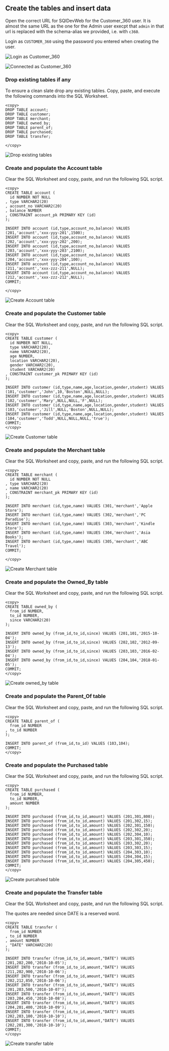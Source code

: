 ## Create the tables and insert data

Open the correct URL for SQlDevWeb for the Customer_360 user. It is almost the same URL as the one for the Admin user execpt that `admin` in that url is replaced with the schema-alias we provided, i.e. with `c360`.

Login as `CUSTOMER_360` using the password you entered when creating the user.

![Login as Customer_360](../images/ADB_SDW_LoginAsC360.png)

![Connected as Customer_360](../images/ADB_SDW_ConnectedAsC360.png)

### Drop existing tables if any
To ensure a clean slate drop any existing tables. Copy, paste, and execute the following commands into the SQL Worksheet.

```
<copy>
DROP TABLE account;
DROP TABLE customer;
DROP TABLE merchant;
DROP TABLE owned_by;
DROP TABLE parent_of;
DROP TABLE purchased;
DROP TABLE transfer;

</copy>
```

![Drop existing tables](../images/ADB_SDW_C360_DropTables.png)

### Create and populate the Account table

Clear the SQL Worksheet and copy, paste, and run the following SQL script.

```
<copy>
CREATE TABLE account (
  id NUMBER NOT NULL
, type VARCHAR2(20)
, account_no VARCHAR2(20)
, balance NUMBER
, CONSTRAINT account_pk PRIMARY KEY (id)
);

INSERT INTO account (id,type,account_no,balance) VALUES (201,'account','xxx-yyy-201',1500);
INSERT INTO account (id,type,account_no,balance) VALUES (202,'account','xxx-yyy-202',200);
INSERT INTO account (id,type,account_no,balance) VALUES (203,'account','xxx-yyy-203',2100);
INSERT INTO account (id,type,account_no,balance) VALUES (204,'account','xxx-yyy-204',100);
INSERT INTO account (id,type,account_no,balance) VALUES (211,'account','xxx-zzz-211',NULL);
INSERT INTO account (id,type,account_no,balance) VALUES (212,'account','xxx-zzz-212',NULL);
COMMIT;

</copy>
```

![Create Account table](../images/ADB_SDW_C360_CreateAccountTable.png)

### Create and populate the Customer table

Clear the SQL Worksheet and copy, paste, and run the following SQL script.

```
<copy>
CREATE TABLE customer (
  id NUMBER NOT NULL,
  type VARCHAR2(20), 
  name VARCHAR2(20),
  age NUMBER,
  location VARCHAR2(20),
  gender VARCHAR2(20),
  student VARCHAR2(20)
, CONSTRAINT customer_pk PRIMARY KEY (id)
);

INSERT INTO customer (id,type,name,age,location,gender,student) VALUES (101,'customer','John',10,'Boston',NULL,NULL);
INSERT INTO customer (id,type,name,age,location,gender,student) VALUES (102,'customer','Mary',NULL,NULL,'F',NULL);
INSERT INTO customer (id,type,name,age,location,gender,student) VALUES (103,'customer','Jill',NULL,'Boston',NULL,NULL);
INSERT INTO customer (id,type,name,age,location,gender,student) VALUES (104,'customer','Todd',NULL,NULL,NULL,'true');
COMMIT;
</copy>
```

![Create Customer table](../images/ADB_SDW_C360_CreateCustomerTable.png)

### Create and populate the Merchant table 

Clear the SQL Worksheet and copy, paste, and run the following SQL script.

```
<copy>
CREATE TABLE merchant (
  id NUMBER NOT NULL
, type VARCHAR2(20)
, name VARCHAR2(20)
, CONSTRAINT merchant_pk PRIMARY KEY (id)
);

INSERT INTO merchant (id,type,name) VALUES (301,'merchant','Apple Store');
INSERT INTO merchant (id,type,name) VALUES (302,'merchant','PC Paradise');
INSERT INTO merchant (id,type,name) VALUES (303,'merchant','Kindle Store');
INSERT INTO merchant (id,type,name) VALUES (304,'merchant','Asia Books');
INSERT INTO merchant (id,type,name) VALUES (305,'merchant','ABC Travel');
COMMIT;

</copy>

```

![Create Merchant table](../images/ADB_SDW_C360_CreateMerchantTable.png)

### Create and populate the Owned_By table

Clear the SQL Worksheet and copy, paste, and run the following SQL script.

```
<copy>
CREATE TABLE owned_by (
  from_id NUMBER,
  to_id NUMBER,
  since VARCHAR2(20)
);

INSERT INTO owned_by (from_id,to_id,since) VALUES (201,101,'2015-10-04');
INSERT INTO owned_by (from_id,to_id,since) VALUES (202,102,'2012-09-13');
INSERT INTO owned_by (from_id,to_id,since) VALUES (203,103,'2016-02-04');
INSERT INTO owned_by (from_id,to_id,since) VALUES (204,104,'2018-01-05');
COMMIT;
</copy>
```

![Create owned_by table](../images/ADB_SDW_C360_CreateOwnedByTable.png)

### Create and populate the Parent_Of table

Clear the SQL Worksheet and copy, paste, and run the following SQL script.

```
<copy>
CREATE TABLE parent_of (
  from_id NUMBER
, to_id NUMBER
);

INSERT INTO parent_of (from_id,to_id) VALUES (103,104);
COMMIT;
</copy>
```


### Create and populate the Purchased table

Clear the SQL Worksheet and copy, paste, and run the following SQL script.

```
<copy>
CREATE TABLE purchased (
  from_id NUMBER,
  to_id NUMBER,
  amount NUMBER
);

INSERT INTO purchased (from_id,to_id,amount) VALUES (201,301,800);
INSERT INTO purchased (from_id,to_id,amount) VALUES (201,302,15);
INSERT INTO purchased (from_id,to_id,amount) VALUES (202,301,150);
INSERT INTO purchased (from_id,to_id,amount) VALUES (202,302,20);
INSERT INTO purchased (from_id,to_id,amount) VALUES (202,304,10);
INSERT INTO purchased (from_id,to_id,amount) VALUES (203,301,350);
INSERT INTO purchased (from_id,to_id,amount) VALUES (203,302,20);
INSERT INTO purchased (from_id,to_id,amount) VALUES (203,303,15);
INSERT INTO purchased (from_id,to_id,amount) VALUES (204,303,10);
INSERT INTO purchased (from_id,to_id,amount) VALUES (204,304,15);
INSERT INTO purchased (from_id,to_id,amount) VALUES (204,305,450);
COMMIT;
</copy>
```

![Create purcahsed table](../images/ADB_SDW_C360_CreatePurchasedTable.png)

### Create and populate the Transfer table

Clear the SQL Worksheet and copy, paste, and run the following SQL script.

The quotes are needed since DATE is a reserved word.

```
<copy>
CREATE TABLE transfer (
  from_id NUMBER
, to_id NUMBER
, amount NUMBER
, "DATE" VARCHAR2(20) 
);

INSERT INTO transfer (from_id,to_id,amount,"DATE") VALUES (201,202,200,'2018-10-05');
INSERT INTO transfer (from_id,to_id,amount,"DATE") VALUES (211,202,900,'2018-10-06');
INSERT INTO transfer (from_id,to_id,amount,"DATE") VALUES (202,212,850,'2018-10-06');
INSERT INTO transfer (from_id,to_id,amount,"DATE") VALUES (201,203,500,'2018-10-07');
INSERT INTO transfer (from_id,to_id,amount,"DATE") VALUES (203,204,450,'2018-10-08');
INSERT INTO transfer (from_id,to_id,amount,"DATE") VALUES (204,201,400,'2018-10-09');
INSERT INTO transfer (from_id,to_id,amount,"DATE") VALUES (202,203,100,'2018-10-10');
INSERT INTO transfer (from_id,to_id,amount,"DATE") VALUES (202,201,300,'2018-10-10');
COMMIT;
</copy>
```
![Create transfer table](../images/ADB_SDW_C360_CreateTransferTable.png)
